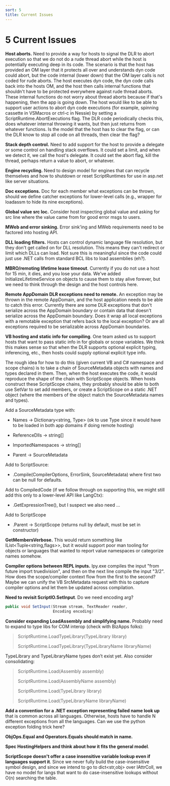 ```yaml
---
sort: 5
title: Current Issues
---
```


# 5 Current Issues

**Host aborts.** Need to provide a way for hosts to signal the DLR to abort execution so that we do not do a rude thread abort while the host is potentially executing deep in its code. The scenario is that the host has provided an OM layer that it protects all over and understands dyn code could abort, but the code internal (lower down) that the OM layer calls is not coded for rude aborts. The host executes dyn code, the dyn code calls back into the hosts OM, and the host then calls internal functions that shouldn't have to be protected everywhere against rude thread aborts. These internal functions do not worry about thread aborts because if that's happening, then the app is going down. The host would like to be able to support user actions to abort dyn code executions (for example, spinning cassette in VSMacros or ctrl-c in Nessie) by setting a ScriptRuntime.AbortExecutions flag. The DLR code periodically checks this, does whatever internal throwing it wants, but then just returns from whatever functions. Is the model that the host has to clear the flag, or can the DLR know to stop all code on all threads, then clear the flag?

**Stack depth control.** Need to add support for the host to provide a delegate or some control on handling stack overflows. It could set a limit, and when we detect it, we call the host's delegate. It could set the abort flag, kill the thread, perhaps return a value to abort, or whatever.

**Engine recycling.** Need to design model for engines that can recycle themselves and how to shutdown or reset ScriptRuntimes for use in asp.net like server situations.

**Doc exceptions.** Doc for each member what exceptions can be thrown, should we define catcher exceptions for lower-level calls (e.g., wrapper for loadassm to hide its nine exceptions).

**Global value src loc.** Consider host inspecting global value and asking for src line where the value came from for good error msgs to users.

**MWeb and error sinking.** Error sink'ing and MWeb requirements need to be factored into hosting API.

**DLL loading filters.** Hosts can control dynamic language file resolution, but they don't get called on for DLL resolution. This means they can't redirect or limit which DLLs can load. Not sure this is meaningful since the code could just use .NET calls from standard BCL libs to load assemblies (eh?).

**MBRO/remoting lifetime lease timeout**. Currently if you do not use a host for 15 min, it dies, and you lose your data. We've added InitializeLifetimeService on objects to cause them to stay alive forever, but we need to think through the design and the host controls here.

**Remote AppDomain DLR exceptions need to remote.** An exception may be thrown in the remote AppDomain, and the host application needs to be able to catch this error. Currently there are some DLR exceptions that don't serialize across the AppDomain boundary or contain data that doesn't serialize across the AppDomain boundary. Does it wrap all local exceptions with a remotable exception that refers back to the local exception? Or are all exceptions required to be serializable across AppDomain boundaries.

**VB hosting and static info for compiling**. One team asked us to support hosts that want to pass static info in for globals or scope variables. We think this makes sense so that when the DLR supports optional explicit typing, inferencing, etc., then hosts could supply optional explicit type info.

The rough idea for how to do this (given current VB and C\# namespace and scope chains) is to take a chain of SourceMetadata objects with names and types declared in them. Then, when the host executes the code, it would reproduce the shape of the chain with ScriptScope objects. When hosts construct these ScriptScope chains, they probably should be able to both use SetVar to set add members, or create a ScriptScope on a static .NET object (where the members of the object match the SourceMetadata names and types).

Add a SourceMetadata type with:

- Names -\> Dictionary\<string, Type\> (ok to use Type since it would have to be loaded in both app domains if doing remote hosting)

- ReferenceDlls -\> string\[\]

- ImportedNamespaces -\> string\[\]

- Parent -\> SourceMetadata

Add to ScriptSource:

- .Compile(CompilerOptions, ErrorSink, SourceMetadata) where first two can be null for defaults.

Add to CompiledCode (if we follow through on supporting this, we might still add this only to a lower-level API like LangCtx):

- .GetExpressionTree(), but I suspect we also need ...

Add to ScriptScope

- .Parent -\> ScriptScope (returns null by default, must be set in constructor)

**GetMembersVerbose.** This would return something like IList\<Tuple\<string,flags\>\>, but it would support poor man tooling for objects or languages that wanted to report value namespaces or categorize names somehow.

**Compiler options between REPL inputs.** Ipy.exe compiles the input "from future import truedivision", and then on the next line compile the input "3/2". How does the scope/compiler context flow from the first to the second? Maybe we can unify the VB SrcMetadata request with this to capture compiler options and let them be updated across compilation.

**Need to revisit ScriptIO.SetInput**. Do we need encoding arg?

``` csharp
public void SetInput(Stream stream, TextReader reader, 
                     Encoding encoding) 
```

**Consider expanding LoadAssembly and simplifying name.** Probably need to expand to type libs for COM interop (check with BizApps folks):

> ScriptRuntime.LoadTypeLibrary(TypeLibrary library)
>
> ScriptRuntime.LoadTypeLibrary(TypeLibraryName libraryName)

TypeLibrary and TypeLibraryName types don’t exist yet. Also consider consolidating:

> ScriptRuntime.Load(Assembly assembly)
>
> ScriptRuntime.Load(AssemblyName assembly)
>
> ScriptRuntime.Load(TypeLibrary library)
>
> ScriptRuntime.Load(TypeLibraryName libraryName)

**Add a convention for a .NET exception representing failed name look up** that is common across all languages. Otherwise, hosts have to handle N different exceptions from all the languages. Can we use the python exception folding trick here?

**ObjOps.Equal and Operators.Equals should match in name.**

**Spec HostingHelpers and think about how it fits the general model**.

**ScriptScope doesn't offer a case insensitive variable lookup even if languages support it**. Since we never fully build the case-insensitive symbol design, and since we intend to go to dict\<str,obj\> over IAttrColl, we have no model for langs that want to do case-insensitive lookups without O(n) searching the table.
